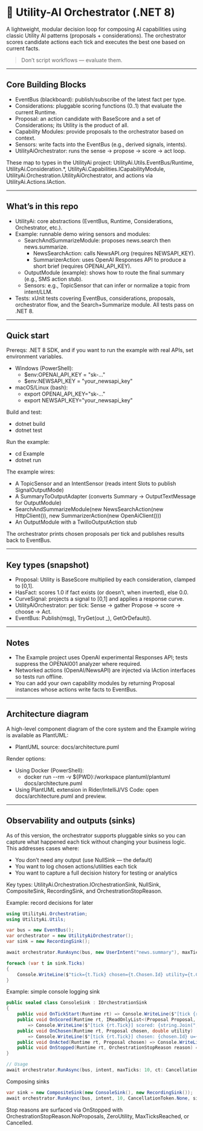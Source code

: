 # 🧠 Utility-AI Orchestrator (.NET 8)

A lightweight, modular decision loop for composing AI capabilities using classic Utility AI patterns (proposals + considerations). The orchestrator scores candidate actions each tick and executes the best one based on current facts.

> Don’t script workflows — evaluate them.

---

## Core Building Blocks

- EventBus (blackboard): publish/subscribe of the latest fact per type.
- Considerations: pluggable scoring functions (0..1) that evaluate the current Runtime.
- Proposal: an action candidate with BaseScore and a set of Considerations; its Utility is the product of all.
- Capability Modules: provide proposals to the orchestrator based on context.
- Sensors: write facts into the EventBus (e.g., derived signals, intents).
- UtilityAiOrchestrator: runs the sense → propose → score → act loop.

These map to types in the UtilityAi project: UtilityAi.Utils.EventBus/Runtime, UtilityAi.Consideration.*, UtilityAi.Capabilities.ICapabilityModule, UtilityAi.Orchestration.UtilityAiOrchestrator, and actions via UtilityAi.Actions.IAction.

---

## What’s in this repo

- UtilityAi: core abstractions (EventBus, Runtime, Considerations, Orchestrator, etc.).
- Example: runnable demo wiring sensors and modules:
  - SearchAndSummarizeModule: proposes news.search then news.summarize.
    - NewsSearchAction: calls NewsAPI.org (requires NEWSAPI_KEY).
    - SummarizerAction: uses OpenAI Responses API to produce a short brief (requires OPENAI_API_KEY).
  - OutputModule (example): shows how to route the final summary (e.g., SMS action stub).
  - Sensors: e.g., TopicSensor that can infer or normalize a topic from intent/LLM.
- Tests: xUnit tests covering EventBus, considerations, proposals, orchestrator flow, and the Search+Summarize module. All tests pass on .NET 8.

---

## Quick start

Prereqs: .NET 8 SDK, and if you want to run the example with real APIs, set environment variables.

- Windows (PowerShell):
  - $env:OPENAI_API_KEY = "sk-..."
  - $env:NEWSAPI_KEY = "your_newsapi_key"
- macOS/Linux (bash):
  - export OPENAI_API_KEY="sk-..."
  - export NEWSAPI_KEY="your_newsapi_key"

Build and test:

- dotnet build
- dotnet test

Run the example:

- cd Example
- dotnet run

The example wires:

- A TopicSensor and an IntentSensor (reads intent Slots to publish SignalOutputMode)
- A SummaryToOutputAdapter (converts Summary -> OutputTextMessage for OutputModule)
- SearchAndSummarizeModule(new NewsSearchAction(new HttpClient()), new SummarizerAction(new OpenAiClient()))
- An OutputModule with a TwilloOutputAction stub

The orchestrator prints chosen proposals per tick and publishes results back to EventBus.

---

## Key types (snapshot)

- Proposal: Utility is BaseScore multiplied by each consideration, clamped to [0,1].
- HasFact<T>: scores 1.0 if fact exists (or doesn’t, when inverted), else 0.0.
- CurveSignal<TSignal>: projects a signal to [0,1] and applies a response curve.
- UtilityAiOrchestrator: per tick: Sense → gather Propose → score → choose → Act.
- EventBus: Publish<T>(msg), TryGet<T>(out _), GetOrDefault<T>().

---

## Notes

- The Example project uses OpenAI experimental Responses API; tests suppress the OPENAI001 analyzer where required.
- Networked actions (OpenAI/NewsAPI) are injected via IAction interfaces so tests run offline.
- You can add your own capability modules by returning Proposal instances whose actions write facts to EventBus.

---

## Architecture diagram

A high-level component diagram of the core system and the Example wiring is available as PlantUML:

- PlantUML source: docs/architecture.puml

Render options:

- Using Docker (PowerShell):
  - docker run --rm -v ${PWD}:/workspace plantuml/plantuml docs/architecture.puml
- Using PlantUML extension in Rider/IntelliJ/VS Code: open docs/architecture.puml and preview.

---

## Observability and outputs (sinks)

As of this version, the orchestrator supports pluggable sinks so you can capture what happened each tick without changing your business logic. This addresses cases where:

- You don’t need any output (use NullSink — the default)
- You want to log chosen actions/utilities each tick
- You want to capture a full decision history for testing or analytics

Key types: UtilityAi.Orchestration.IOrchestrationSink, NullSink, CompositeSink, RecordingSink, and OrchestrationStopReason.

Example: record decisions for later

```csharp
using UtilityAi.Orchestration;
using UtilityAi.Utils;

var bus = new EventBus();
var orchestrator = new UtilityAiOrchestrator();
var sink = new RecordingSink();

await orchestrator.RunAsync(bus, new UserIntent("news.summary"), maxTicks: 10, ct: CancellationToken.None, sink: sink);

foreach (var t in sink.Ticks)
{
    Console.WriteLine($"tick={t.Tick} chosen={t.Chosen.Id} utility={t.ChosenUtility:0.000}");
}
```

Example: simple console logging sink

```csharp
public sealed class ConsoleSink : IOrchestrationSink
{
    public void OnTickStart(Runtime rt) => Console.WriteLine($"[tick {rt.Tick}] start");
    public void OnScored(Runtime rt, IReadOnlyList<(Proposal Proposal, double Utility)> scored)
        => Console.WriteLine($"[tick {rt.Tick}] scored: {string.Join(", ", scored.Select(s => $"{s.Proposal.Id}:{s.Utility:0.000}"))}");
    public void OnChosen(Runtime rt, Proposal chosen, double utility)
        => Console.WriteLine($"[tick {rt.Tick}] chosen: {chosen.Id} u={utility:0.000}");
    public void OnActed(Runtime rt, Proposal chosen) => Console.WriteLine($"[tick {rt.Tick}] acted: {chosen.Id}");
    public void OnStopped(Runtime rt, OrchestrationStopReason reason) => Console.WriteLine($"stopped: {reason}");
}

// Usage
await orchestrator.RunAsync(bus, intent, maxTicks: 10, ct: CancellationToken.None, sink: new ConsoleSink());
```

Composing sinks

```csharp
var sink = new CompositeSink(new ConsoleSink(), new RecordingSink());
await orchestrator.RunAsync(bus, intent, 10, CancellationToken.None, sink);
```

Stop reasons are surfaced via OnStopped with OrchestrationStopReason.NoProposals, ZeroUtility, MaxTicksReached, or Cancelled.
